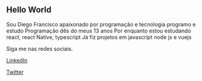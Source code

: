 ## Hello World

Sou Diego Francisco apaixonado por programação e tecnologia programo e estudo Programação dês do meus 13 anos 
Por enquanto estou estudando react, react Native, typescript
Já fiz projetos em javascript node js e vuejs 

Siga me nas redes sociais.

[LinkedIn](http://www.linkedin.com/in/diego-francisco-4x)

[Twitter](https://www.twitter.com/diego44x)
